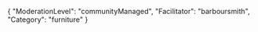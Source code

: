{
    "ModerationLevel": "communityManaged",
    "Facilitator": "barboursmith",
    "Category": "furniture" 
}
